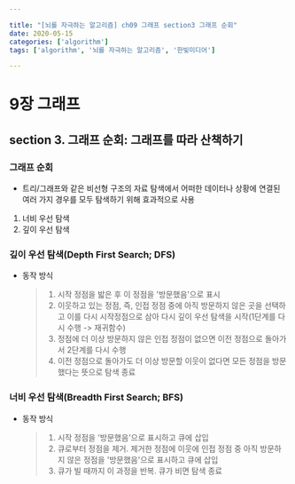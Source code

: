 ```yaml
---

title: "[뇌를 자극하는 알고리즘] ch09 그래프 section3 그래프 순회"
date: 2020-05-15
categories: ['algorithm']
tags: ['algorithm', '뇌를 자극하는 알고리즘', '한빛미디어']

---
```


# 9장 그래프
## section 3. 그래프 순회: 그래프를 따라 산책하기
### 그래프 순회
* 트리/그래프와 같은 비선형 구조의 자료 탐색에서 어떠한 데이터나 상황에 연결된 여러 가지 경우를 모두 탐색하기 위해 효과적으로 사용
1. 너비 우선 탐색
2. 깊이 우선 탐색
### 깊이 우선 탐색(Depth First Search; DFS)
- 동작 방식
  > 1. 시작 정점을 밟은 후 이 정점을 '방문했음'으로 표시
  > 2. 이웃하고 있는 정점, 즉, 인접 정점 중에 아직 방문하지 않은 곳을 선택하고 이를 다시 시작정점으로 삼아 다시 깊이 우선 탐색을 시작(1단계를 다시 수행 -> 재귀함수)
  > 3. 정점에 더 이상 방문하지 않은 인접 정점이 없으면 이전 정점으로 돌아가서 2단계를 다시 수행
  > 4. 이전 정점으로 돌아가도 더 이상 방문할 이웃이 없다면 모든 정점을 방문했다는 뜻으로 탐색 종료
### 너비 우선 탐색(Breadth First Search; BFS)
- 동작 방식
  > 1. 시작 정점을 '방문했음'으로 표시하고 큐에 삽입
  > 2. 큐로부터 정점을 제거. 제거한 정점에 이웃에 인접 정점 중 아직 방문하지 않은 정점을 '방문했음'으로 표시하고 큐에 삽입
  > 3. 큐가 빌 때까지 이 과정을 반복. 큐가 비면 탐색 종료
